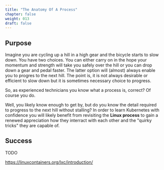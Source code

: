 ```yaml
---
title: "The Anatomy Of A Process"
chapter: false
weight: 013
draft: false
---
```


## Purpose
Imagine you are cycling up a hill in a high gear and the bicycle starts to slow down.
You have two choices.
You can either carry on in the hope your momentum and strength will take you safely over the hill or you can drop down a gear and pedal faster.
The latter option will (almost) always enable you to progres to the next hill.
The point is, it is not always desirable or efficient to slow down but it is sometimes necessary choice to progress.

So, as experienced technicians you know what a process is, correct?
Of course you do.

Well, you likely know enough to get by, but do you know the detail required to progress to the next hill without stalling?
In order to learn Kubernetes with confidence you will likely benefit from revisiting the **Linux process** to gain a renewed appreciation how they interract with each other and the "quirky tricks" they are capable of.

## Success
TODO

https://linuxcontainers.org/lxc/introduction/
